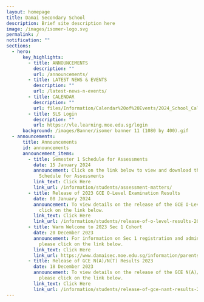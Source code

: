 ```yaml
---
layout: homepage
title: Damai Secondary School
description: Brief site description here
image: /images/isomer-logo.svg
permalink: /
notification: ""
sections:
  - hero:
      key_highlights:
        - title: ANNOUNCEMENTS
          description: ""
          url: /announcements/
        - title: LATEST NEWS & EVENTS
          description: ""
          url: /latest-news-n-events/
        - title: CALENDAR
          description: ""
          url: files/Information/Calendar%20of%20Events/2024_School_Calendar_Damai_Sec__updated_22_Dec_2023_.pdf
        - title: SLS Login
          description: ""
          url: https://vle.learning.moe.edu.sg/login
      background: /images/Banner/isomer banner 11 (1080 by 400).gif
  - announcements:
      title: Announcements
      id: announcements
      announcement_items:
        - title: Semester 1 Schedule for Assessments
          date: 15 January 2024
          announcement: Click on the link below to view and download the Semester 1
            Schedule for Assessments
          link_text: Click Here
          link_url: /information/students/assessment-matters/
        - title: Release of 2023 GCE O-Level Examination Results
          date: 08 January 2024
          announcement: To view details on the release of the GCE O-Level results, please
            click on the link below.
          link_text: Click Here
          link_url: /information/students/release-of-o-level-results-2023/
        - title: Warm Welcome to 2023 Sec 1 Cohort
          date: 20 December 2023
          announcement: For information on Sec 1 registration and administrative matters,
            please click on the link below.
          link_text: Click Here
          link_url: https://www.damaisec.moe.edu.sg/information/parents/information-for-2024-sec-1-cohort/
        - title: Release of GCE N(A)/N(T) Results 2023
          date: 18 December 2023
          announcement: To view details on the release of the GCE N(A)/N(T) results,
            please click on the link below.
          link_text: Click Here
          link_url: /information/students/release-of-gce-nant-results-2023/
---
```

